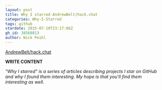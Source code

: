 ```yaml
---
layout: post
title: Why I starred AndrewBelt/hack.chat
categories: Why-I-Starred
tags: github
stardate: 2015-07-10T23:17:06Z
gh_id: 38568813
author: Nick Peihl
---
```


[AndrewBelt/hack.chat](https://github.com/AndrewBelt/hack.chat)

**WRITE CONTENT**

*"Why I starred" is a series of articles describing projects I star on GitHub and why I found them interesting. My hope is that you'll find them interesting as well.*

